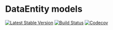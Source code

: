 DataEntity models
================================
[![Latest Stable Version](https://poser.pugx.org/spiral/models/version)](https://packagist.org/packages/spiral/models)
[![Build Status](https://travis-ci.org/spiral/models.svg?branch=master)](https://travis-ci.org/spiral/models)
[![Codecov](https://codecov.io/gh/spiral/models/branch/master/graph/badge.svg)](https://codecov.io/gh/spiral/models/)